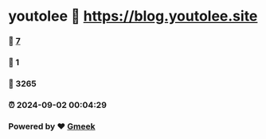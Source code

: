 # youtolee :link: https://blog.youtolee.site 
### :page_facing_up: [7](https://blog.youtolee.site/tag.html) 
### :speech_balloon: 1 
### :hibiscus: 3265 
### :alarm_clock: 2024-09-02 00:04:29 
### Powered by :heart: [Gmeek](https://github.com/Meekdai/Gmeek)
